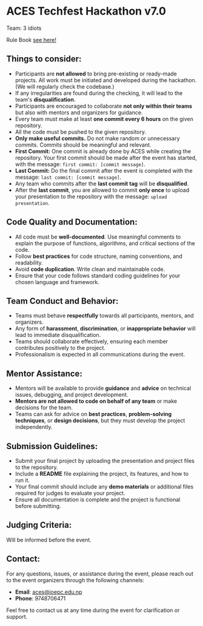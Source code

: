 # ACES Techfest Hackathon v7.0

Team: 3 idiots

Rule Book [see here!](https://drive.google.com/file/d/1Sa2UTJ7J4sWB28mvU9a0f6jQxJQ7z5AI/view?fbclid=IwZXh0bgNhZW0CMTAAAR1QW9FOv_LZ5pnDR0sxwzTpC2i9I1_Lhjd_HcXlwCW5c4tkOeJeAV0SWTE_aem_Q-iRzE-UhY2m2F2XHkB6vg)

## Things to consider:
- Participants are **not allowed** to bring pre-existing or ready-made projects. All work must be initiated and developed during the hackathon. (We will regularly check the codebase.)
- If any irregularities are found during the checking, it will lead to the team's **disqualification**.
- Participants are encouraged to collaborate **not only within their teams** but also with mentors and organizers for guidance.
- Every team must make at least **one commit every 6 hours** on the given repository.
- All the code must be pushed to the given repository.
- **Only make useful commits.** Do not make random or unnecessary commits. Commits should be meaningful and relevant.
- **First Commit:** One commit is already done by ACES while creating the repository. Your first commit should be made after the event has started, with the message: `first commit: [commit message]`.
- **Last Commit:** Do the final commit after the event is completed with the message: `last commit: [commit message]`.
- Any team who commits after the **last commit tag** will be **disqualified**.
- After the **last commit**, you are allowed to commit **only once** to upload your presentation to the repository with the message: `upload presentation`.

## Code Quality and Documentation:
- All code must be **well-documented**. Use meaningful comments to explain the purpose of functions, algorithms, and critical sections of the code.
- Follow **best practices** for code structure, naming conventions, and readability.
- Avoid **code duplication**. Write clean and maintainable code.
- Ensure that your code follows standard coding guidelines for your chosen language and framework.

## Team Conduct and Behavior:
- Teams must behave **respectfully** towards all participants, mentors, and organizers.
- Any form of **harassment**, **discrimination**, or **inappropriate behavior** will lead to immediate disqualification.
- Teams should collaborate effectively, ensuring each member contributes positively to the project.
- Professionalism is expected in all communications during the event.

## Mentor Assistance:
- Mentors will be available to provide **guidance** and **advice** on technical issues, debugging, and project development.
- **Mentors are not allowed to code on behalf of any team** or make decisions for the team.
- Teams can ask for advice on **best practices**, **problem-solving techniques**, or **design decisions**, but they must develop the project independently.

## Submission Guidelines:
- Submit your final project by uploading the presentation and project files to the repository.
- Include a **README** file explaining the project, its features, and how to run it.
- Your final commit should include any **demo materials** or additional files required for judges to evaluate your project.
- Ensure all documentation is complete and the project is functional before submitting.

## Judging Criteria:
Will be informed before the event.

## Contact:
For any questions, issues, or assistance during the event, please reach out to the event organizers through the following channels:
- **Email**: aces@ioepc.edu.np
- **Phone**: 9748706471

Feel free to contact us at any time during the event for clarification or support.
